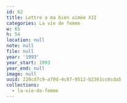 ```yaml
---
id: 62
title: Lettre a ma bien aimée XII
categories: La vie de femme
w: 65
h: 54
location: null
note: null
file: null
year: '1993'
year_start: 1993
year_end: null
image: null
uuid: 220cd7c9-a70d-4c87-9512-b2361cc6cda5
collections:
  - la-vie-de-femme
---
```



